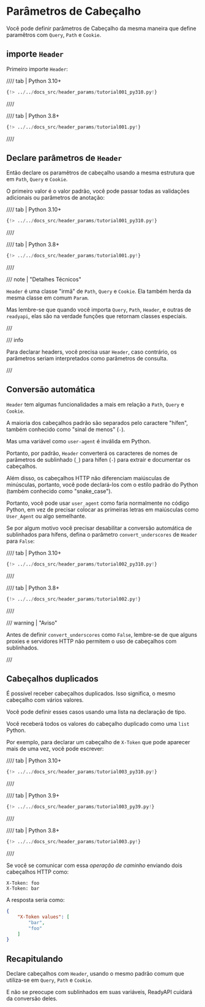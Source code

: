 # Parâmetros de Cabeçalho

Você pode definir parâmetros de Cabeçalho da mesma maneira que define paramêtros com `Query`, `Path` e `Cookie`.

## importe `Header`

Primeiro importe `Header`:

//// tab | Python 3.10+

```Python hl_lines="1"
{!> ../../docs_src/header_params/tutorial001_py310.py!}
```

////

//// tab | Python 3.8+

```Python hl_lines="3"
{!> ../../docs_src/header_params/tutorial001.py!}
```

////

## Declare parâmetros de `Header`

Então declare os paramêtros de cabeçalho usando a mesma estrutura que em `Path`, `Query` e `Cookie`.

O primeiro valor é o valor padrão, você pode passar todas as validações adicionais ou parâmetros de anotação:

//// tab | Python 3.10+

```Python hl_lines="7"
{!> ../../docs_src/header_params/tutorial001_py310.py!}
```

////

//// tab | Python 3.8+

```Python hl_lines="9"
{!> ../../docs_src/header_params/tutorial001.py!}
```

////

/// note | "Detalhes Técnicos"

`Header` é uma classe "irmã" de `Path`, `Query` e `Cookie`. Ela também herda da mesma classe em comum `Param`.

Mas lembre-se que quando você importa `Query`, `Path`, `Header`, e outras de `readyapi`, elas são na verdade funções que retornam classes especiais.

///

/// info

Para declarar headers, você precisa usar `Header`, caso contrário, os parâmetros seriam interpretados como parâmetros de consulta.

///

## Conversão automática

`Header` tem algumas funcionalidades a mais em relação a `Path`, `Query` e `Cookie`.

A maioria dos cabeçalhos padrão são separados pelo caractere "hífen", também conhecido como "sinal de menos" (`-`).

Mas uma variável como `user-agent` é inválida em Python.

Portanto, por padrão, `Header` converterá os caracteres de nomes de parâmetros de sublinhado (`_`) para hífen (`-`) para extrair e documentar os cabeçalhos.

Além disso, os cabeçalhos HTTP não diferenciam maiúsculas de minúsculas, portanto, você pode declará-los com o estilo padrão do Python (também conhecido como "snake_case").

Portanto, você pode usar `user_agent` como faria normalmente no código Python, em vez de precisar colocar as primeiras letras em maiúsculas como `User_Agent` ou algo semelhante.

Se por algum motivo você precisar desabilitar a conversão automática de sublinhados para hífens, defina o parâmetro `convert_underscores` de `Header` para `False`:

//// tab | Python 3.10+

```Python hl_lines="8"
{!> ../../docs_src/header_params/tutorial002_py310.py!}
```

////

//// tab | Python 3.8+

```Python hl_lines="10"
{!> ../../docs_src/header_params/tutorial002.py!}
```

////

/// warning | "Aviso"

Antes de definir `convert_underscores` como `False`, lembre-se de que alguns proxies e servidores HTTP não permitem o uso de cabeçalhos com sublinhados.

///

## Cabeçalhos duplicados

É possível receber cabeçalhos duplicados. Isso significa, o mesmo cabeçalho com vários valores.

Você pode definir esses casos usando uma lista na declaração de tipo.

Você receberá todos os valores do cabeçalho duplicado como uma `list` Python.

Por exemplo, para declarar um cabeçalho de `X-Token` que pode aparecer mais de uma vez, você pode escrever:

//// tab | Python 3.10+

```Python hl_lines="7"
{!> ../../docs_src/header_params/tutorial003_py310.py!}
```

////

//// tab | Python 3.9+

```Python hl_lines="9"
{!> ../../docs_src/header_params/tutorial003_py39.py!}
```

////

//// tab | Python 3.8+

```Python hl_lines="9"
{!> ../../docs_src/header_params/tutorial003.py!}
```

////

Se você se comunicar com essa *operação de caminho* enviando dois cabeçalhos HTTP como:

```
X-Token: foo
X-Token: bar
```

A resposta seria como:

```JSON
{
    "X-Token values": [
        "bar",
        "foo"
    ]
}
```

## Recapitulando

Declare cabeçalhos com `Header`, usando o mesmo padrão comum que utiliza-se em `Query`, `Path` e `Cookie`.

E não se preocupe com sublinhados em suas variáveis, ReadyAPI cuidará da conversão deles.
